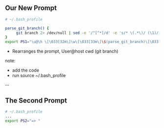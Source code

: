 ## Our New Prompt

```bash
# ~/.bash_profile

parse_git_branch() {
     git branch 2> /dev/null | sed -e '/^[^*]/d' -e 's/* \(.*\)/ (\1)/'
}
export PS1="\u@\h \[\033[32m\]\w\[\033[33m\]\$(parse_git_branch)\[\033[00m\] $ "

```

- Rearranges the prompt, User@host cwd (git branch)

note:
- add the code
- run source ~/.bash_profile

--

## The Second Prompt

```bash
# ~/.bash_profile
...
export PS2="=> "

```
